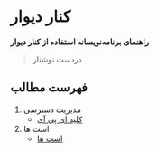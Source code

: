# کنار دیوار

**راهنمای برنامه‌نویسانه استفاده از کنار دیوار**

> دردست نوشتار

## فهرست مطالب

1. مدیریت دسترسی
    - [کلید ای پی آی](./access/apikeys.md)
2. است ها
    - [است ها](./assets/assets.md)

